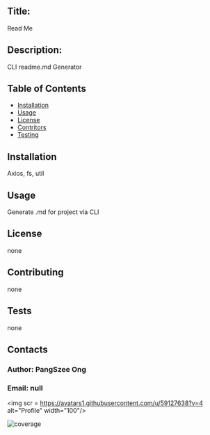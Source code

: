 
## Title: 
Read Me

## Description:
CLI readme.md Generator

## Table of Contents

- [Installation](#installation)
- [Usage](#usage)
- [License](#license)
- [Contritors](#contribution)
- [Testing](#test)

## Installation
Axios, fs, util
## Usage
Generate .md for project via CLI
## License
none
## Contributing
none
## Tests
none

## Contacts
### Author: PangSzee Ong
### Email: null
<img scr = https://avatars1.githubusercontent.com/u/59127638?v=4 alt="Profile" width="100"/>

![coverage](https://img.shields.io/static/v1?label=hireable&message=null&color=<brightgreen>)

